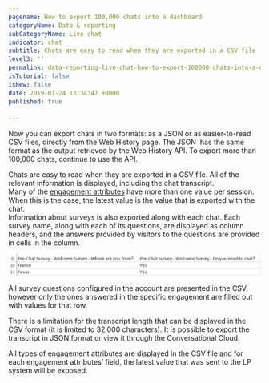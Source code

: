 ```yaml
---
pagename: How to export 100,000 chats into a dashboard
categoryName: Data & reporting
subCategoryName: Live chat
indicator: chat
subtitle: Chats are easy to read when they are exported in a CSV file
level3: ''
permalink: data-reporting-live-chat-how-to-export-100000-chats-into-a-dashboard.html
isTutorial: false
isNew: false
date: 2019-01-24 13:34:47 +0000
published: true

---
```

Now you can export chats in two formats: as a JSON or as easier-to-read CSV files, directly from the Web History page. The JSON  has the same format as the output retrieved by the Web History API.  To export more than 100,000 chats, continue to use the API.

Chats are easy to read when they are exported in a CSV file. All of the relevant information is displayed, including the chat transcript.  
Many of the [engagement attributes](data-reporting-engagement-attributes-data-sources-engagement-attributes-overview.html) have more than one value per session. When this is the case, the latest value is the value that is exported with the chat.  
Information about surveys is also exported along with each chat. Each survey name, along with each of its questions, are displayed as column headers, and the answers provided by visitors to the questions are provided in cells in the column.

![](/img/Export-chats1.jpg)

All survey questions configured in the account are presented in the CSV, however only the ones answered in the specific engagement are filled out with values for that row.

There is a limitation for the transcript length that can be displayed in the CSV format (it is limited to 32,000 characters). It is possible to export the transcript in JSON format or view it through the Conversational Cloud.

All types of engagement attributes are displayed in the CSV file and for each engagement attributes’ field, the latest value that was sent to the LP system will be exposed.
